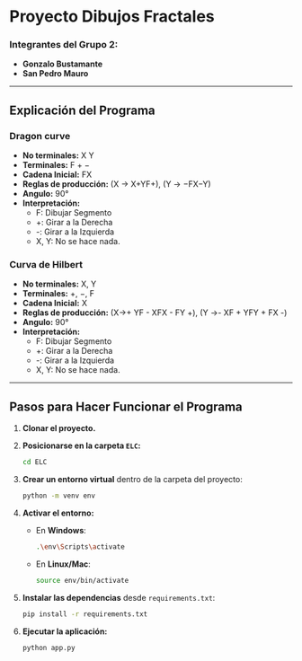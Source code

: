 # Proyecto Dibujos Fractales

### Integrantes del Grupo 2:

- **Gonzalo Bustamante**
- **San Pedro Mauro**

---

## Explicación del Programa

### Dragon curve

- **No terminales:** X Y
- **Terminales:** F + −
- **Cadena Inicial:** FX
- **Reglas de producción:** (X → X+YF+), (Y → −FX−Y)
- **Angulo:** 90°
- **Interpretación:**
  - F: Dibujar Segmento
  - +: Girar a la Derecha
  - -: Girar a la Izquierda
  - X, Y: No se hace nada.

### Curva de Hilbert

- **No terminales:** X, Y
- **Terminales:** +, −, F
- **Cadena Inicial:** X
- **Reglas de producción:** (X→+ YF - XFX - FY +), (Y →- XF + YFY + FX -)
- **Angulo:** 90°
- **Interpretación:**
  - F: Dibujar Segmento
  - +: Girar a la Derecha
  - -: Girar a la Izquierda
  - X, Y: No se hace nada.

---

## Pasos para Hacer Funcionar el Programa

1. **Clonar el proyecto.**

2. **Posicionarse en la carpeta `ELC`:**

   ```bash
   cd ELC
   ```

3. **Crear un entorno virtual** dentro de la carpeta del proyecto:

   ```bash
   python -m venv env
   ```

4. **Activar el entorno:**

   - En **Windows**:

     ```bash
     .\env\Scripts\activate
     ```

   - En **Linux/Mac**:

     ```bash
     source env/bin/activate
     ```

5. **Instalar las dependencias** desde `requirements.txt`:

   ```bash
   pip install -r requirements.txt
   ```

6. **Ejecutar la aplicación:**

   ```bash
   python app.py
   ```
